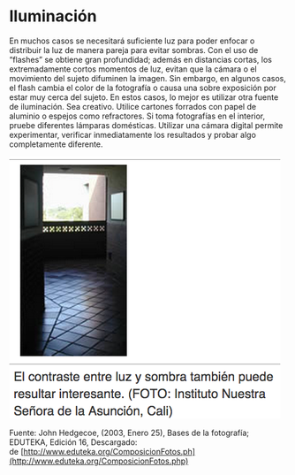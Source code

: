 # Iluminación

En muchos casos se necesitará suficiente luz para poder enfocar o distribuir la luz de manera pareja para evitar sombras. Con el uso de “flashes” se obtiene gran profundidad; además en distancias cortas, los extremadamente cortos momentos de luz, evitan que la cámara o el movimiento del sujeto difuminen la imagen. Sin embargo, en algunos casos, el flash cambia el color de la fotografía o causa una sobre exposición por estar muy cerca del sujeto. En estos casos, lo mejor es utilizar otra fuente de iluminación. Sea creativo. Utilice cartones forrados con papel de aluminio o espejos como refractores. Si toma fotografías en el interior, pruebe diferentes lámparas domésticas. Utilizar una cámara digital permite experimentar, verificar inmediatamente los resultados y probar algo completamente diferente.


![I](img/Iluminacion.png "I")


Fuente: John Hedgecoe, (2003, Enero 25), Bases de la fotografía; EDUTEKA, Edición 16, Descargado: de [http://www.eduteka.org/ComposicionFotos.ph](http://www.eduteka.org/ComposicionFotos.php)